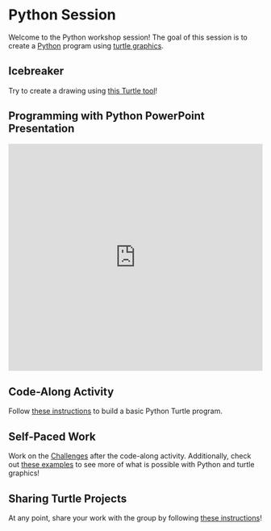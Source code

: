 # Python Session
Welcome to the Python workshop session! The goal of this session is to create a [Python](https://www.python.org/) program using [turtle graphics](https://en.wikipedia.org/wiki/Turtle_graphics).

## Icebreaker
Try to create a drawing using [this Turtle tool](https://replit.com/@HylandOutreach/Turtle-Drawing)!

## Programming with Python PowerPoint Presentation
<iframe src='https://view.officeapps.live.com/op/embed.aspx?src=https://hytechcamps.github.io/python/ProgrammingWithPython.pptx' width='100%' height='450px' frameborder='0'></iframe>

## Code-Along Activity
Follow [these instructions](TurtleCodeAlong.md) to build a basic Python Turtle program.

## Self-Paced Work
Work on the [Challenges](TurtleChallenges.md) after the code-along activity. Additionally, check out [these examples](TurtleExamples.md) to see more of what is possible with Python and turtle graphics!

## Sharing Turtle Projects
At any point, share your work with the group by following [these instructions](SharingWork.md)!
